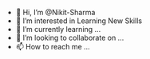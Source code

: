 - 👋 Hi, I’m @Nikit-Sharma
- 👀 I’m interested in Learning New Skills
- 🌱 I’m currently learning ...
- 💞️ I’m looking to collaborate on ...
- 📫 How to reach me ...

<!---
Nikit-Sharma-maker/Nikit-Sharma-maker is a ✨ special ✨ repository because its `README.md` (this file) appears on your GitHub profile.
You can click the Preview link to take a look at your changes.
--->
